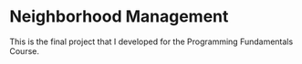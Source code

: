 # Neighborhood Management
This is the final project that I developed for the Programming Fundamentals Course.
